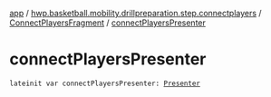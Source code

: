 [app](../../index.md) / [hwp.basketball.mobility.drillpreparation.step.connectplayers](../index.md) / [ConnectPlayersFragment](index.md) / [connectPlayersPresenter](.)

# connectPlayersPresenter

`lateinit var connectPlayersPresenter: `[`Presenter`](../-connect-players-contract/-presenter/index.md)